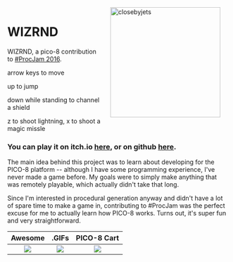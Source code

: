<img src="https://raw.githubusercontent.com/mattleblanc/WIZRND/gh-pages/WIZ.png" width="250" align="right" alt="closebyjets" hspace="20"/>

# WIZRND

WIZRND, a pico-8 contribution to [#ProcJam 2016](https://itch.io/jam/procjam).

arrow keys to move

up to jump

down while standing to channel a shield

z to shoot lightning, x to shoot a magic missle

### You can play it on itch.io [here](https://topphysicist.itch.io/wizrnd), or on github [here](https://mattleblanc.github.io/WIZRND/).

The main idea behind this project was to learn about developing for the PICO-8 platform -- although I have some programming experience, I've never made a game before. My goals were to simply make anything that was remotely playable, which actually didn't take that long.

Since I'm interested in procedural generation anyway and didn't have a lot of spare time to make a game in, contributing to #ProcJam was the perfect excuse for me to actually learn how PICO-8 works. Turns out, it's super fun and very straightforward.

Awesome | .GIFs | PICO-8 Cart
:-------------------------:|:-------------------------:|:-------------------------:
<img src="https://github.com/mattleblanc/WIZRND/blob/gh-pages/WIZRND_1.gif?raw=true"> | <img src="https://github.com/mattleblanc/WIZRND/blob/gh-pages/WIZRND_2.gif?raw=true"> | <img src="https://github.com/mattleblanc/WIZRND/blob/gh-pages/wizrnd.png?raw=true">
